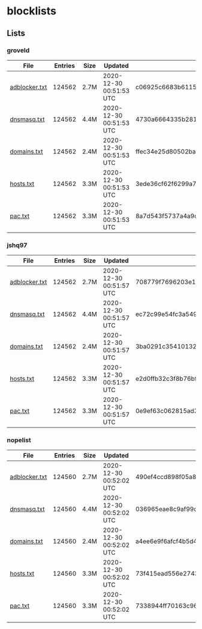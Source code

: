 # blocklists

## Lists

### groveld

|File|Entries|Size|Updated|Hash|
|-|-|-|-|-|
|[adblocker.txt](https://raw.githubusercontent.com/groveld/blocklists/lists/groveld/adblocker.txt)|124562|2.7M|2020-12-30 00:51:53 UTC|c06925c6683b61154223a4d77c488e6a81df5914|
|[dnsmasq.txt](https://raw.githubusercontent.com/groveld/blocklists/lists/groveld/dnsmasq.txt)|124562|4.4M|2020-12-30 00:51:53 UTC|4730a6664335b281f8d2f78a761809c75475a974|
|[domains.txt](https://raw.githubusercontent.com/groveld/blocklists/lists/groveld/domains.txt)|124562|2.4M|2020-12-30 00:51:53 UTC|ffec34e25d80502ba062ac0f43d9d65b6aa7055f|
|[hosts.txt](https://raw.githubusercontent.com/groveld/blocklists/lists/groveld/hosts.txt)|124562|3.3M|2020-12-30 00:51:53 UTC|3ede36cf62f6299a7468adcbeef1bf9ed53f64bc|
|[pac.txt](https://raw.githubusercontent.com/groveld/blocklists/lists/groveld/pac.txt)|124562|3.3M|2020-12-30 00:51:53 UTC|8a7d543f5737a4a9d0f1a18bb48447065ae914b2|

### jshq97

|File|Entries|Size|Updated|Hash|
|-|-|-|-|-|
|[adblocker.txt](https://raw.githubusercontent.com/groveld/blocklists/lists/jshq97/adblocker.txt)|124562|2.7M|2020-12-30 00:51:57 UTC|708779f7696203e1258cc28ddb6e4542f6fbdff0|
|[dnsmasq.txt](https://raw.githubusercontent.com/groveld/blocklists/lists/jshq97/dnsmasq.txt)|124562|4.4M|2020-12-30 00:51:57 UTC|ec72c99e54fc3a549a5680ef5e61e389b5356b9f|
|[domains.txt](https://raw.githubusercontent.com/groveld/blocklists/lists/jshq97/domains.txt)|124562|2.4M|2020-12-30 00:51:57 UTC|3ba0291c354101329f4e846a798b9ddbe4ac8eb6|
|[hosts.txt](https://raw.githubusercontent.com/groveld/blocklists/lists/jshq97/hosts.txt)|124562|3.3M|2020-12-30 00:51:57 UTC|e2d0ffb32c3f8b76bfc2dbc4552ffc55897c0bc9|
|[pac.txt](https://raw.githubusercontent.com/groveld/blocklists/lists/jshq97/pac.txt)|124562|3.3M|2020-12-30 00:51:57 UTC|0e9ef63c062815ad381a0b63fdf2df2e1eccbc7d|

### nopelist

|File|Entries|Size|Updated|Hash|
|-|-|-|-|-|
|[adblocker.txt](https://raw.githubusercontent.com/groveld/blocklists/lists/nopelist/adblocker.txt)|124560|2.7M|2020-12-30 00:52:02 UTC|490ef4ccd898f05a89c11cd458558e1b7ad804e7|
|[dnsmasq.txt](https://raw.githubusercontent.com/groveld/blocklists/lists/nopelist/dnsmasq.txt)|124560|4.4M|2020-12-30 00:52:02 UTC|036965eae8c9af99c09c28ebcacb1cbb3efe530a|
|[domains.txt](https://raw.githubusercontent.com/groveld/blocklists/lists/nopelist/domains.txt)|124560|2.4M|2020-12-30 00:52:02 UTC|a4ee6e9f6afcf4b5d432427d0071f4f7a0f132f8|
|[hosts.txt](https://raw.githubusercontent.com/groveld/blocklists/lists/nopelist/hosts.txt)|124560|3.3M|2020-12-30 00:52:02 UTC|73f415ead556e2743c10a4d16eeb4edfaf56c239|
|[pac.txt](https://raw.githubusercontent.com/groveld/blocklists/lists/nopelist/pac.txt)|124560|3.3M|2020-12-30 00:52:02 UTC|7338944ff70163c96c9e62f36636cb04f11a7478|
